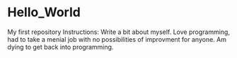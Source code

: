 # Hello_World
My first repository
Instructions: Write a bit about myself.  Love programming, had to take a menial job with no possibilities of improvment for anyone. Am dying to get back into programming.
